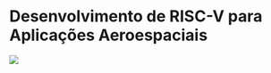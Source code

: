 # Desenvolvimento de RISC-V para Aplicações Aeroespaciais

![](/images/capa_ilustrativa.jpg)  

<!--@include: @/report/introducao.md-->
